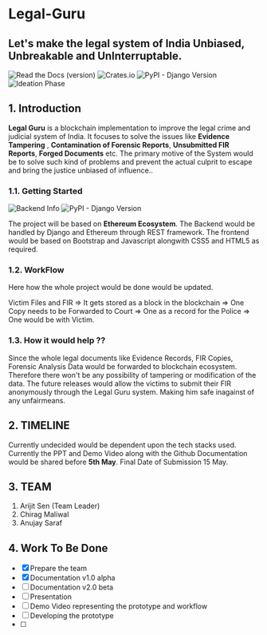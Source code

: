 # Legal-Guru
## Let's make the legal system of India Unbiased, Unbreakable and UnInterruptable.

![Read the Docs (version)](https://img.shields.io/readthedocs/pip/stable.svg) 
![Crates.io](https://img.shields.io/crates/l/rustc-serialize.svg) 
![PyPI - Django Version](https://img.shields.io/pypi/djversions/djangorestframework.svg)
![Ideation Phase](https://img.shields.io/badge/version-ideation%20phase-blue.svg)


## 1. Introduction

**Legal Guru** is a blockchain implementation to improve the legal crime and judicial system of India. It focuses to solve the issues like **Evidence Tampering** , **Contamination of Forensic Reports**, **Unsubmitted FIR Reports**, **Forged Documents** etc. 
The primary motive of the System would be to solve such kind of problems and prevent the actual culprit to escape and bring the justice unbiased of influence..

### 1.1. Getting Started
![Backend Info](https://img.shields.io/badge/backend-Ethereum-brightgreen.svg) 
![PyPI - Django Version](https://img.shields.io/pypi/djversions/djangorestframework.svg)

The project will be based on **Ethereum Ecosystem**. The Backend would be handled by Django and Ethereum through REST framework. The frontend would be based on Bootstrap and Javascript alongwith CSS5 and HTML5 as required.

### 1.2. WorkFlow 

Here how the whole project would be done would be updated.

Victim Files and FIR => It gets stored as a block in the blockchain => One Copy needs to be Forwarded  to Court => One as a record for the Police => One would be with Victim.

### 1.3. How it would help ??

Since the whole legal documents like Evidence Records, FIR Copies, Forensic Analysis Data would be forwarded to blockchain ecosystem. Therefore there won't be any possibility of tampering or modification of the data. The future releases would allow the victims to submit their FIR anonymously through the Legal Guru system. Making him safe inagainst of any unfairmeans.

## 2. TIMELINE

Currently undecided would be dependent upon the tech stacks used. Currently the PPT and Demo Video along with the Github Documentation would be shared before **5th May**. Final Date of Submission 15 May.

## 3. TEAM

1. Arijit Sen (Team Leader)
2. Chirag Maliwal
3. Anujay Saraf

## 4. Work To Be Done

- [X] Prepare the team
- [X] Documentation v1.0 alpha
- [ ] Documentation v2.0 beta
- [ ] Presentation
- [ ] Demo Video representing the prototype and workflow
- [ ] Developing the prototype 
- [ ] 

